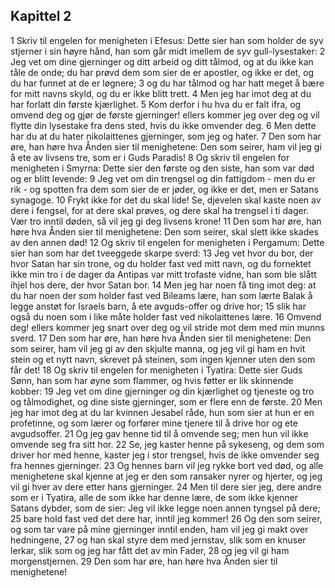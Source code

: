 ## Kapittel 2

1 Skriv til engelen for menigheten i Efesus: Dette sier han som holder de syv stjerner i sin høyre hånd, han som går midt imellem de syv gull-lysestaker:
2 Jeg vet om dine gjerninger og ditt arbeid og ditt tålmod, og at du ikke kan tåle de onde; du har prøvd dem som sier de er apostler, og ikke er det, og du har funnet at de er løgnere;
3 og du har tålmod og har hatt meget å bære for mitt navns skyld, og du er ikke blitt trett.
4 Men jeg har imot deg at du har forlatt din første kjærlighet.
5 Kom derfor i hu hva du er falt ifra, og omvend deg og gjør de første gjerninger! ellers kommer jeg over deg og vil flytte din lysestake fra dens sted, hvis du ikke omvender deg.
6 Men dette har du at du hater nikolaittenes gjerninger, som jeg og hater.
7 Den som har øre, han høre hva Ånden sier til menighetene: Den som seirer, ham vil jeg gi å ete av livsens tre, som er i Guds Paradis!
8 Og skriv til engelen for menigheten i Smyrna: Dette sier den første og den siste, han som var død og er blitt levende:
9 Jeg vet om din trengsel og din fattigdom - men du er rik - og spotten fra dem som sier de er jøder, og ikke er det, men er Satans synagoge.
10 Frykt ikke for det du skal lide! Se, djevelen skal kaste noen av dere i fengsel, for at dere skal prøves, og dere skal ha trengsel i ti dager. Vær tro inntil døden, så vil jeg gi deg livsens krone!
11 Den som har øre, han høre hva Ånden sier til menighetene: Den som seirer, skal slett ikke skades av den annen død!
12 Og skriv til engelen for menigheten i Pergamum: Dette sier han som har det tveeggede skarpe sverd:
13 Jeg vet hvor du bor, der hvor Satan har sin trone, og du holder fast ved mitt navn, og du fornektet ikke min tro i de dager da Antipas var mitt trofaste vidne, han som ble slått ihjel hos dere, der hvor Satan bor.
14 Men jeg har noen få ting imot deg: at du har noen der som holder fast ved Bileams lære, han som lærte Balak å legge anstøt for Israels barn, å ete avguds-offer og drive hor;
15 slik har også du noen som i like måte holder fast ved nikolaittenes lære.
16 Omvend deg! ellers kommer jeg snart over deg og vil stride mot dem med min munns sverd.
17 Den som har øre, han høre hva Ånden sier til menighetene: Den som seirer, ham vil jeg gi av den skjulte manna, og jeg vil gi ham en hvit stein og et nytt navn, skrevet på steinen, som ingen kjenner uten den som får det!
18 Og skriv til engelen for menigheten i Tyatira: Dette sier Guds Sønn, han som har øyne som flammer, og hvis føtter er lik skinnende kobber:
19 Jeg vet om dine gjerninger og din kjærlighet og tjeneste og tro og tålmodighet, og dine siste gjerninger, som er flere enn de første.
20 Men jeg har imot deg at du lar kvinnen Jesabel råde, hun som sier at hun er en profetinne, og som lærer og forfører mine tjenere til å drive hor og ete avgudsoffer.
21 Og jeg gav henne tid til å omvende seg; men hun vil ikke omvende seg fra sitt hor.
22 Se, jeg kaster henne på sykeseng, og dem som driver hor med henne, kaster jeg i stor trengsel, hvis de ikke omvender seg fra hennes gjerninger.
23 Og hennes barn vil jeg rykke bort ved død, og alle menighetene skal kjenne at jeg er den som ransaker nyrer og hjerter, og jeg vil gi hver av dere etter hans gjerninger.
24 Men til dere sier jeg, dere andre som er i Tyatira, alle de som ikke har denne lære, de som ikke kjenner Satans dybder, som de sier: Jeg vil ikke legge noen annen tyngsel på dere;
25 bare hold fast ved det dere har, inntil jeg kommer!
26 Og den som seirer, og som tar vare på mine gjerninger inntil enden, ham vil jeg gi makt over hedningene,
27 og han skal styre dem med jernstav, slik som en knuser lerkar, slik som og jeg har fått det av min Fader,
28 og jeg vil gi ham morgenstjernen.
29 Den som har øre, han høre hva Ånden sier til menighetene!
